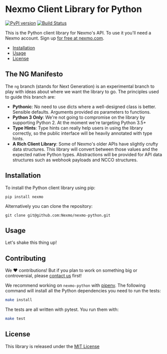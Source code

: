 Nexmo Client Library for Python
===============================

[![PyPI version](https://badge.fury.io/py/nexmo.svg)](https://badge.fury.io/py/nexmo) [![Build Status](https://api.travis-ci.org/Nexmo/nexmo-python.svg?branch=ng)](https://travis-ci.org/Nexmo/nexmo-python)

This is the Python client library for Nexmo's API. To use it you'll
need a Nexmo account. Sign up [for free at nexmo.com][signup].

* [Installation](#installation)
* [Usage](#usage)
* [License](#license)

The NG Manifesto
----------------

The `ng` branch (stands  for Next Generation) is an experimental branch to play with ideas about where we want the library to go. The principles used to guide this branch are:

* **Pythonic**: No need to use dicts where a well-designed class is better. Sensible defaults. Arguments provided *as* parameters to functions.
* **Python 3 Only**: We're not going to compromise on the library by supporting Python 2. At the moment we're targeting Python 3.5+
* **Type Hints**: Type hints can really help users in using the library correctly, so the public interface will be heavily annotated with type hints.
* **A Rich Client Library**: Some of Nexmo's older APIs have slightly crufty data structures. This library will convert between those values and the expected native Python types. Abstractions will be provided for API data structures such as webhook payloads and NCCO structures.

Installation
------------

To install the Python client library using pip:

    pip install nexmo

Alternatively you can clone the repository:

    git clone git@github.com:Nexmo/nexmo-python.git

Usage
-----

Let's shake this thing up!

Contributing
------------

We :heart: contributions! But if you plan to work on something big or controversial, please [contact us](mailto:devrel@nexmo.com) first!

We recommend working on `nexmo-python` with [pipenv][pipenv]. The following command will install all the Python dependencies you need to run the tests:

```bash
make install
```

The tests are all written with pytest. You run them with:

```bash
make test
```


License
-------

This library is released under the [MIT License][license]

[pipenv]: https://github.com/pypa/pipenv
[report-a-bug]: https://github.com/Nexmo/nexmo-python/issues/new
[pull-request]: https://github.com/Nexmo/nexmo-python/pulls
[signup]: https://dashboard.nexmo.com/sign-up?utm_source=DEV_REL&utm_medium=github&utm_campaign=python-client-library
[license]: LICENSE.txt
